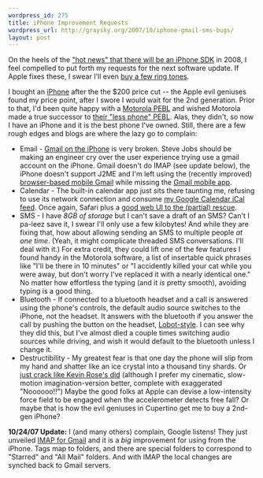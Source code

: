 ```yaml
--- 
wordpress_id: 275
title: iPhone Improvement Requests
wordpress_url: http://graysky.org/2007/10/iphone-gmail-sms-bugs/
layout: post
---
```

On the heels of the <a href="http://daringfireball.net/linked/2007/october#wed-17-iphone_sdk">"hot news" that there will be an iPhone SDK</a> in 2008, I feel compelled to put forth my requests for the next software update. If Apple fixes these, I swear I'll even <a href="http://www.apple.com/itunes/store/ringtones.html">buy a few ring tones</a>.

I bought an <a href="http://www.apple.com/iphone/">iPhone</a> after the the $200 price cut -- the Apple evil geniuses found my price point, after I swore I would wait for the 2nd generation. Prior to that, I'd been quite happy with a <a href="http://www.motorola.com/motoinfo/product/details.jsp?globalObjectId=87">Motorola PEBL</a> and wished Motorola made a true successor to <a href="http://www.37signals.com/svn/archives2/less_phone_the_moto_pebl.php">their "less phone" PEBL</a>. Alas, they didn't, so now I have an iPhone and it is the best phone I've owned. Still, there are a few rough edges and blogs are where the lazy go to complain:

<ul>
<li>Email - <a href="http://www.atmasphere.net/wp/archives/2007/08/01/better-iphone-gmail-pop-mail">Gmail on the iPhone</a> is very broken. Steve Jobs should be making an engineer cry over the user experience trying use a gmail account on the iPhone. Gmail doesn't do IMAP (see update below), the iPhone doesn't support J2ME and I'm left using the (recently improved) <a href="http://www.google.com/mobile/gmail/">browser-based mobile Gmail</a> while missing the <a href="http://www.google.com/mobile/mail/index.html">Gmail mobile app</a>.

<li>Calendar - The built-in calendar app just sits there taunting me, refusing to use its network connection and consume <a href="http://www.google.com/support/calendar/bin/answer.py?hl=en&answer=37648">my Google Calendar iCal feed</a>. Once again, Safari plus a <a href="http://gmailblog.blogspot.com/2007/09/updates-from-google-docs-and-google.html">good web UI to the (partial) rescue</a>.

<li>SMS - I have <em>8GB of storage</em> but I can't save a draft of an SMS? Can't I pa-leez save it, I swear I'll only use a few kilobytes! And while they are fixing that, how about allowing sending an SMS to multiple people <em>at one time</em>.  (Yeah, it might complicate threaded SMS conversations. I'll deal with it.) For extra credit, they could lift one of the few features I found handy in the Motorola software, a list of insertable quick phrases like "I'll be there in 10 minutes" or "I accidently killed your cat while you were away, but don't worry I've replaced it with a nearly identical one." No matter how effortless the typing (and it <em>is</em> pretty smooth), avoiding typing is a good thing.

<li>Bluetooth - If connected to a bluetooth headset and a call is answered using the phone's controls, the default audio source switches to the iPhone, not the headset. It answers with the bluetooth if you answer the call by pushing the button on the headset, <a href="http://www.starwars.com/databank/character/lobot/">Lobot-style</a>. I can see why they did this, but I've almost died a couple times switching audio sources while driving, and wish it would default to the bluetooth unless I change it.

<li>Destructibility - My greatest fear is that one day the phone will slip from my hand and shatter like an ice crystal into a thousand tiny shards. Or <a href="http://valleywag.com/tech/caption-contest/kevin-rose-cracks-his-iphone-300169.php">just crack like Kevin Rose's did</a> (although I prefer my cinematic, slow-motion imagination-version better, complete with exaggerated "Noooooo!!") Maybe the good folks at Apple can devise a low-intensity force field to be engaged when the accelerometer detects free fall? Or maybe that is how the evil geniuses in Cupertino get me to buy a 2nd-gen iPhone?

</ul>

<b>10/24/07 Update:</b> I (and many others) complain, Google listens! They just unveiled <a href="https://mail.google.com/support/bin/answer.py?answer=77702">IMAP for Gmail</a> and it is a <em>big</em> improvement for using from the iPhone. Tags map to folders, and there are special folders to correspond to "Starred" and "All Mail" folders. And with IMAP the local changes are synched back to Gmail servers.
